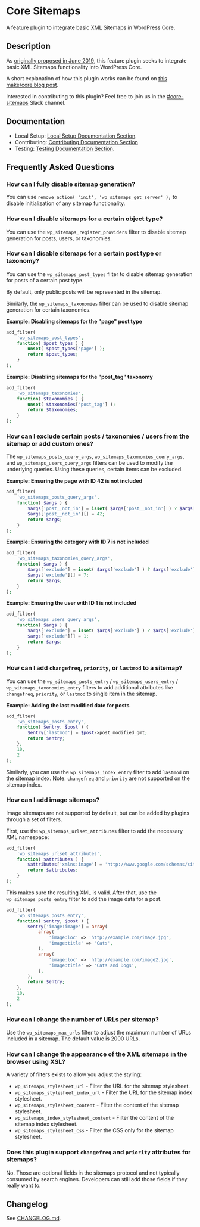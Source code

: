 # Core Sitemaps

A feature plugin to integrate basic XML Sitemaps in WordPress Core.

## Description

As [originally proposed in June 2019](https://make.wordpress.org/core/2019/06/12/xml-sitemaps-feature-project-proposal/), this feature plugin seeks to integrate basic XML Sitemaps functionality into WordPress Core.

A short explanation of how this plugin works can be found on [this make/core blog post](https://make.wordpress.org/core/2020/01/27/feature-plugin-xml-sitemaps/).

Interested in contributing to this plugin? Feel free to join us in the [#core-sitemaps](https://wordpress.slack.com/archives/CTKTGNJJW) Slack channel.

## Documentation

- Local Setup: [Local Setup Documentation Section](/docs/SETUP.md/).
- Contributing: [Contributing Documentation Section](/docs/CONTRIBUTING.md)
- Testing: [Testing Documentation Section](/docs/TESTING.md).

## Frequently Asked Questions

### How can I fully disable sitemap generation?

You can use `remove_action( 'init', 'wp_sitemaps_get_server' );` to disable initialization of any sitemap functionality.

### How can I disable sitemaps for a certain object type?

You can use the `wp_sitemaps_register_providers` filter to disable sitemap generation for posts, users, or taxonomies.

### How can I disable sitemaps for a certain post type or taxonomy?

You can use the `wp_sitemaps_post_types` filter to disable sitemap generation for posts of a certain post type.

By default, only public posts will be represented in the sitemap.

Similarly, the `wp_sitemaps_taxonomies` filter can be used to disable sitemap generation for certain taxonomies.

**Example: Disabling sitemaps for the "page" post type**

```php
add_filter(
	'wp_sitemaps_post_types',
	function( $post_types ) {
		unset( $post_types['page'] );
		return $post_types;
	}
);
```

**Example: Disabling sitemaps for the "post_tag" taxonomy**

```php
add_filter(
	'wp_sitemaps_taxonomies',
	function( $taxonomies ) {
		unset( $taxonomies['post_tag'] );
		return $taxonomies;
	}
);
```

### How can I exclude certain posts / taxonomies / users from the sitemap or add custom ones?

The `wp_sitemaps_posts_query_args`, `wp_sitemaps_taxonomies_query_args`, and `wp_sitemaps_users_query_args` filters can be used to modify the underlying queries. Using these queries, certain items can be excluded.

**Example: Ensuring the page with ID 42 is not included**

```php
add_filter(
	'wp_sitemaps_posts_query_args',
	function( $args ) {
		$args['post__not_in'] = isset( $args['post__not_in'] ) ? $args['post__not_in'] : array();
		$args['post__not_in'][] = 42;
		return $args;
	}
);
```

**Example: Ensuring the category with ID 7 is not included**

```php
add_filter(
	'wp_sitemaps_taxonomies_query_args',
	function( $args ) {
		$args['exclude'] = isset( $args['exclude'] ) ? $args['exclude'] : array();
		$args['exclude'][] = 7;
		return $args;
	}
);
```

**Example: Ensuring the user with ID 1 is not included**

```php
add_filter(
	'wp_sitemaps_users_query_args',
	function( $args ) {
		$args['exclude'] = isset( $args['exclude'] ) ? $args['exclude'] : array();
		$args['exclude'][] = 1;
		return $args;
	}
);
```

### How can I add `changefreq`, `priority`, or `lastmod` to a sitemap?

You can use the `wp_sitemaps_posts_entry` / `wp_sitemaps_users_entry` / `wp_sitemaps_taxonomies_entry` filters to add additional attributes like `changefreq`, `priority`, or `lastmod` to single item in the sitemap.

**Example: Adding the last modified date for posts**

```php
add_filter(
    'wp_sitemaps_posts_entry',
    function( $entry, $post ) {
        $entry['lastmod'] = $post->post_modified_gmt;
        return $entry;
    },
    10,
    2
);
```

Similarly, you can use the `wp_sitemaps_index_entry` filter to add `lastmod` on the sitemap index. Note: `changefreq` and `priority` are not supported on the sitemap index.

### How can I add image sitemaps?

Image sitemaps are not supported by default, but can be added by plugins through a set of filters.

First, use the `wp_sitemaps_urlset_attributes` filter to add the necessary XML namespace:

```php
add_filter(
    'wp_sitemaps_urlset_attributes',
    function( $attributes ) {
        $attributes['xmlns:image'] = 'http://www.google.com/schemas/sitemap-image/1.1';
        return $attributes;
    }
);
```

This makes sure the resulting XML is valid.  After that, use the `wp_sitemaps_posts_entry` filter to add the image data for a post.

```php
add_filter(
    'wp_sitemaps_posts_entry',
    function( $entry, $post ) {
        $entry['image:image'] = array(
            array(
                'image:loc' => 'http://example.com/image.jpg',
                'image:title' => 'Cats',
            ),
            array(
                'image:loc' => 'http://example.com/image2.jpg',
                'image:title' => 'Cats and Dogs',
            ),
        );
        return $entry;
    },
    10,
    2
);
```

### How can I change the number of URLs per sitemap?

Use the `wp_sitemaps_max_urls` filter to adjust the maximum number of URLs included in a sitemap. The default value is 2000 URLs.

### How can I change the appearance of the XML sitemaps in the browser using XSL?

A variety of filters exists to allow you adjust the styling:

* `wp_sitemaps_stylesheet_url` - Filter the URL for the sitemap stylesheet.
* `wp_sitemaps_stylesheet_index_url` - Filter the URL for the sitemap index stylesheet.
* `wp_sitemaps_stylesheet_content` - Filter the content of the sitemap stylesheet.
* `wp_sitemaps_index_stylesheet_content` - Filter the content of the sitemap index stylesheet.
* `wp_sitemaps_stylesheet_css` - Filter the CSS only for the sitemap stylesheet.

### Does this plugin support `changefreq` and `priority` attributes for sitemaps?

No. Those are optional fields in the sitemaps protocol and not typically consumed by search engines. Developers can still add those fields if they really want to.

## Changelog

See [CHANGELOG.md](CHANGELOG.md).
